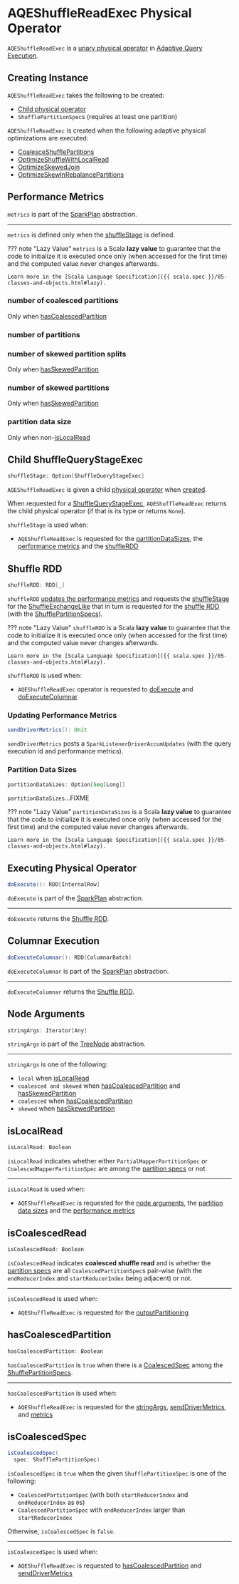 # AQEShuffleReadExec Physical Operator

`AQEShuffleReadExec` is a [unary physical operator](UnaryExecNode.md) in [Adaptive Query Execution](../adaptive-query-execution/index.md).

## Creating Instance

`AQEShuffleReadExec` takes the following to be created:

* [Child physical operator](#child)
* <span id="partitionSpecs"> `ShufflePartitionSpec`s (requires at least one partition)

`AQEShuffleReadExec` is created when the following adaptive physical optimizations are executed:

* [CoalesceShufflePartitions](../physical-optimizations/CoalesceShufflePartitions.md#updateShuffleReads)
* [OptimizeShuffleWithLocalRead](../physical-optimizations/OptimizeShuffleWithLocalRead.md#createLocalRead)
* [OptimizeSkewedJoin](../physical-optimizations/OptimizeSkewedJoin.md#tryOptimizeJoinChildren)
* [OptimizeSkewInRebalancePartitions](../physical-optimizations/OptimizeSkewInRebalancePartitions.md#tryOptimizeSkewedPartitions)

## <span id="metrics"> Performance Metrics

`metrics` is part of the [SparkPlan](SparkPlan.md#metrics) abstraction.

---

`metrics` is defined only when the [shuffleStage](#shuffleStage) is defined.

??? note "Lazy Value"
    `metrics` is a Scala **lazy value** to guarantee that the code to initialize it is executed once only (when accessed for the first time) and the computed value never changes afterwards.

    Learn more in the [Scala Language Specification]({{ scala.spec }}/05-classes-and-objects.html#lazy).

### <span id="numCoalescedPartitions"> number of coalesced partitions

Only when [hasCoalescedPartition](#hasCoalescedPartition)

### <span id="numPartitions"> number of partitions

### <span id="numSkewedSplits"> number of skewed partition splits

Only when [hasSkewedPartition](#hasSkewedPartition)

### <span id="numSkewedPartitions"> number of skewed partitions

Only when [hasSkewedPartition](#hasSkewedPartition)

### <span id="partitionDataSize"> partition data size

Only when non-[isLocalRead](#isLocalRead)

## <span id="child"><span id="shuffleStage"> Child ShuffleQueryStageExec

```scala
shuffleStage: Option[ShuffleQueryStageExec]
```

`AQEShuffleReadExec` is given a child [physical operator](SparkPlan.md) when [created](#creating-instance).

When requested for a [ShuffleQueryStageExec](ShuffleQueryStageExec), `AQEShuffleReadExec` returns the child physical operator (if that is its type or returns `None`).

`shuffleStage` is used when:

* `AQEShuffleReadExec` is requested for the [partitionDataSizes](#partitionDataSizes), the [performance metrics](#metrics) and the [shuffleRDD](#shuffleRDD)

## <span id="shuffleRDD"> Shuffle RDD

```scala
shuffleRDD: RDD[_]
```

`shuffleRDD` [updates the performance metrics](#sendDriverMetrics) and requests the [shuffleStage](#shuffleStage) for the [ShuffleExchangeLike](#shuffle) that in turn is requested for the [shuffle RDD](ShuffleExchangeLike.md#getShuffleRDD) (with the [ShufflePartitionSpecs](#partitionSpecs)).

??? note "Lazy Value"
    `shuffleRDD` is a Scala **lazy value** to guarantee that the code to initialize it is executed once only (when accessed for the first time) and the computed value never changes afterwards.

    Learn more in the [Scala Language Specification]({{ scala.spec }}/05-classes-and-objects.html#lazy).

`shuffleRDD` is used when:

* `AQEShuffleReadExec` operator is requested to [doExecute](#doExecute) and [doExecuteColumnar](#doExecuteColumnar)

### <span id="sendDriverMetrics"> Updating Performance Metrics

```scala
sendDriverMetrics(): Unit
```

`sendDriverMetrics` posts a `SparkListenerDriverAccumUpdates` (with the query execution id and performance metrics).

### <span id="partitionDataSizes"> Partition Data Sizes

```scala
partitionDataSizes: Option[Seq[Long]]
```

`partitionDataSizes`...FIXME

??? note "Lazy Value"
    `partitionDataSizes` is a Scala **lazy value** to guarantee that the code to initialize it is executed once only (when accessed for the first time) and the computed value never changes afterwards.

    Learn more in the [Scala Language Specification]({{ scala.spec }}/05-classes-and-objects.html#lazy).

## <span id="doExecute"> Executing Physical Operator

```scala
doExecute(): RDD[InternalRow]
```

`doExecute` is part of the [SparkPlan](SparkPlan.md#doExecute) abstraction.

---

`doExecute` returns the [Shuffle RDD](#shuffleRDD).

## <span id="doExecuteColumnar"> Columnar Execution

```scala
doExecuteColumnar(): RDD[ColumnarBatch]
```

`doExecuteColumnar` is part of the [SparkPlan](SparkPlan.md#doExecuteColumnar) abstraction.

---

`doExecuteColumnar` returns the [Shuffle RDD](#shuffleRDD).

## <span id="stringArgs"> Node Arguments

```scala
stringArgs: Iterator[Any]
```

`stringArgs` is part of the [TreeNode](../catalyst/TreeNode.md#stringArgs) abstraction.

---

`stringArgs` is one of the following:

* `local` when [isLocalRead](#isLocalRead)
* `coalesced and skewed` when [hasCoalescedPartition](#hasCoalescedPartition) and [hasSkewedPartition](#hasSkewedPartition)
* `coalesced` when [hasCoalescedPartition](#hasCoalescedPartition)
* `skewed` when [hasSkewedPartition](#hasSkewedPartition)

## <span id="isLocalRead"> isLocalRead

```scala
isLocalRead: Boolean
```

`isLocalRead` indicates whether either `PartialMapperPartitionSpec` or `CoalescedMapperPartitionSpec` are among the [partition specs](#partitionSpecs) or not.

---

`isLocalRead` is used when:

* `AQEShuffleReadExec` is requested for the [node arguments](#stringArgs), the [partition data sizes](#partitionDataSizes) and the [performance metrics](#metrics)

## <span id="isCoalescedRead"> isCoalescedRead

```scala
isCoalescedRead: Boolean
```

`isCoalescedRead` indicates **coalesced shuffle read** and is whether the [partition specs](#partitionSpecs) are all `CoalescedPartitionSpec`s pair-wise (with the `endReducerIndex` and `startReducerIndex` being adjacent) or not.

---

`isCoalescedRead` is used when:

* `AQEShuffleReadExec` is requested for the [outputPartitioning](#outputPartitioning)

## <span id="hasCoalescedPartition"> hasCoalescedPartition

```scala
hasCoalescedPartition: Boolean
```

`hasCoalescedPartition` is `true` when there is a [CoalescedSpec](#isCoalescedSpec) among the [ShufflePartitionSpecs](#partitionSpecs).

---

`hasCoalescedPartition` is used when:

* `AQEShuffleReadExec` is requested for the [stringArgs](#stringArgs), [sendDriverMetrics](#sendDriverMetrics), and [metrics](#metrics)

## <span id="isCoalescedSpec"> isCoalescedSpec

```scala
isCoalescedSpec(
  spec: ShufflePartitionSpec)
```

`isCoalescedSpec` is `true` when the given `ShufflePartitionSpec` is one of the following:

* `CoalescedPartitionSpec` (with both `startReducerIndex` and `endReducerIndex` as `0`s)
* `CoalescedPartitionSpec` with `endReducerIndex` larger than `startReducerIndex`

Otherwise, `isCoalescedSpec` is `false`.

---

`isCoalescedSpec` is used when:

* `AQEShuffleReadExec` is requested to [hasCoalescedPartition](#hasCoalescedPartition) and [sendDriverMetrics](#sendDriverMetrics)
